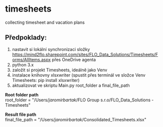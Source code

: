 # timesheets
collecting timesheet and vacation plans

## Předpoklady:
1. nastavit si lokální synchronizaci složky https://mind2flo.sharepoint.com/sites/FLO_Data_Solutions/Timesheets/Forms/AllItems.aspx přes OneDrive agenta
2. python 3.x
3. založit si projekt Timesheets, ideálně jako Venv
4. instalace knihovny xlsxwriter (spustit přes terminál ve složce Venv Timesheets: pip install xlsxwriter)
5. aktualizovat ve skriptu Main.py root_folder a final_file_path

**Root folder path**\
root_folder = "/Users/*jaromirbartak*/FLO Group s.r.o/FLO_Data_Solutions - Timesheets"

**Result file path**\
final_file_path = "/Users/*jaromirbartak*/Consolidated_Timesheets.xlsx"

